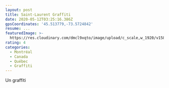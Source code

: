 ```yaml
---
layout: post
title: Saint-Laurent Graffiti
date: 2020-05-12T03:25:16.386Z
gpsCoordinates: '45.513779,-73.5724842'
resume: ...
featuredImage: >-
  https://res.cloudinary.com/dmcl9xqto/image/upload/c_scale,w_1920/v1589253959/IMG_20190214_113232_gtc80b.jpg
rating: 4
categories:
  - Montréal
  - Canada
  - Québec
  - Graffiti
---
```

Un graffiti
